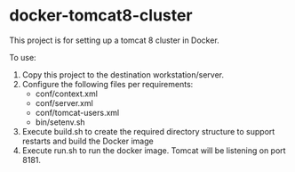 # docker-tomcat8-cluster

This project is for setting up a tomcat 8 cluster in Docker.

To use:

1.  Copy this project to the destination workstation/server.
2.  Configure the following files per requirements:
	- conf/context.xml
	- conf/server.xml
	- conf/tomcat-users.xml
	- bin/setenv.sh
3.  Execute build.sh to create the required directory structure to support restarts and build the Docker image
4.  Execute run.sh to run the docker image.  Tomcat will be listening on port 8181.
